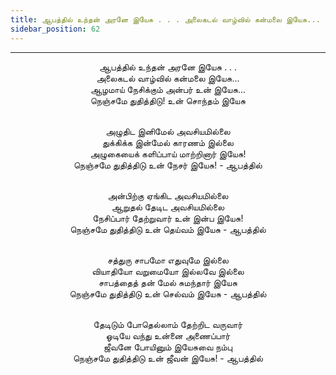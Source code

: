 ```yaml
---
title: ஆபத்தில் உந்தன் அரனே இயேசு . . . அலைகடல் வாழ்வில் கன்மலை இயேசு...
sidebar_position: 62
---
```


---
<center>
ஆபத்தில் உந்தன் அரனே இயேசு . . .<br/>
அலைகடல் வாழ்வில் கன்மலை இயேசு...<br/>
ஆழமாய் நேசிக்கும் அன்பர் உன் இயேசு...<br/>
நெஞ்சமே துதித்திடு! உன் சொந்தம் இயேசு<br/><br/>

அழுதிட இனிமேல் அவசியமில்லை<br/>
துக்கிக்க இன்மேல் காரணம் இல்லை<br/>
அழுகையைக் களிப்பாய் மாற்றினார் இயேசு!<br/>
நெஞ்சமே துதித்திடு உன் நேசர் இயேசு!            - ஆபத்தில்<br/><br/>

அன்பிற்கு ஏங்கிட அவசியமில்லை<br/>
ஆறுதல் தேடிட அவசியமில்லை<br/>
நேசிப்பார் தேற்றுவார் உன் இன்ப இயேசு!<br/>
நெஞ்சமே துதித்திடு உன் தெய்வம் இயேசு            - ஆபத்தில்<br/><br/>

சத்துரு சாபமோ எதுவுமே இல்லை<br/>
வியாதியோ வறுமையோ இல்லவே இல்லை<br/>
சாபத்தைத் தன் மேல் சுமந்தார் இயேசு<br/>
நெஞ்சமே துதித்திடு உன் செல்வம் இயேசு            - ஆபத்தில்<br/><br/>

தேடிடும் போதெல்லாம் தேற்றிட வருவார்<br/>
ஓடியே வந்து உன்னை அணைப்பார்<br/>
ஜீவனே போயினும் இயேசுவை நம்பு<br/>
நெஞ்சமே துதித்திடு உன் ஜீவன் இயேசு!            - ஆபத்தில்
</center>